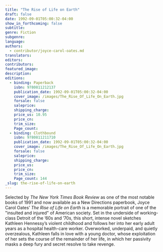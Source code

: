 ```yaml
---
title: "The Rise of Life on Earth"
draft: false
date: 1992-09-01T05:00:32-04:00
show_in_forthcoming: false
subtitle:
genre: Fiction
subgenre:
language:
authors:
  - contributor/joyce-carol-oates.md
translators:
editors:
contributors:
featured_image:
description:
editions:
  - binding: Paperback
    isbn: 9780811212137
    publication_date: 1992-09-01T05:00:32-04:00
    cover_image: /images/The_Rise_Of_Life_On_Earth.jpg
    forsale: false
    saleprice:
    shipping_charge:
    price_us: 10.95
    price_cn:
    trim_size:
    Page_count:
  - binding: Clothbound
    isbn: 9780811211710
    publication_date: 1992-09-01T05:00:32-04:00
    cover_image: /images/The_Rise_Of_Life_On_Earth.jpg
    forsale: false
    saleprice:
    shipping_charge:
    price_us:
    price_cn:
    trim_size:
    Page_count: 144
_slug: the-rise-of-life-on-earth
---
```


Selected by _The New York Times Book Review_ as one of the most notable books of 1991 and now available as a New Directions paperbook, Joyce Carol Oates’ _The Rise of Life on Earth_ is a memorable portrait of one of the "insulted and injured" of American society. Set in the underside of working-class Detroit of the ’60s and ’70s, this short, intense novel sketches Kathleen Hennessy’s violent childhood and follows her into her early adult years as a hospital health-care worker. Overworked, underpaid, and quietly overzealous, Kathleen falls in love with a young doctor, whose exploitation of her sets the course of the remainder of her life, in which her passivity masks a deep fury and secret resolve to take revenge.

